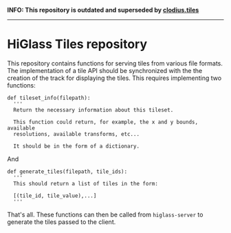 **INFO: This repository is outdated and superseded by [clodius.tiles](https://github.com/higlass/clodius/tree/develop/clodius/tiles)**

---

# HiGlass Tiles repository

This repository contains functions for serving tiles from various file formats.
The implementation of a tile API should be synchronized with the the creation
of the track for displaying the tiles. This requires implementing two functions:

```
def tileset_info(filepath):
  '''
  Return the necessary information about this tileset.
  
  This function could return, for example, the x and y bounds, available
  resolutions, available transforms, etc...
  
  It should be in the form of a dictionary.
```

And 

```
def generate_tiles(filepath, tile_ids):
  '''
  This should return a list of tiles in the form:
  
  [(tile_id, tile_value),...]
  '''
```

That's all. These functions can then be called from `higlass-server` to generate
the tiles passed to the client.

